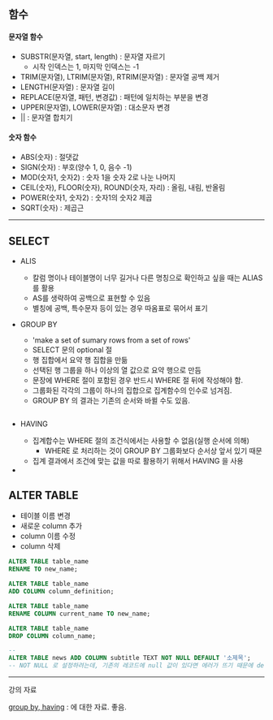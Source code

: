## 함수

#### 문자열 함수

- SUBSTR(문자열, start, length) : 문자열 자르기
  - 시작 인덱스는 1, 마지막 인덱스는 -1
- TRIM(문자열), LTRIM(문자열), RTRIM(문자열) : 문자열 공백 제거
- LENGTH(문자열) : 문자열 길이
- REPLACE(문자열, 패턴, 변경값) : 패턴에 일치하는 부분을 변경
- UPPER(문자열), LOWER(문자열) : 대소문자 변경
- || : 문자열 합치기

#### 숫자 함수

- ABS(숫자) : 절댓값
- SIGN(숫자) : 부호(양수 1, 0, 음수 -1)
- MOD(숫자1, 숫자2) : 숫자 1을 숫자 2로 나눈 나머지
- CEIL(숫자), FLOOR(숫자), ROUND(숫자, 자리) : 올림, 내림, 반올림
- POWER(숫자1, 숫자2) : 숫자1의 숫자2 제곱
- SQRT(숫자) : 제곱근

---

## SELECT

- ALIS

  - 칼럼 명이나 테이블명이 너무 길거나 다른 명칭으로 확인하고 싶을 때는 ALIAS를 활용
  - AS를 생략하여 공백으로 표현할 수 있음
  - 별칭에 공백, 특수문자 등이 있는 경우 따옴표로 묶어서 표기

- GROUP BY

  - 'make a set of sumary rows from a set of rows'
  - SELECT 문의 optional 절 
  - 행 집합에서 요약 행 집합을 만듦
  - 선택된 행 그룹을 하나 이상의 열 값으로 요약 행으로 만듬
  - 문장에 WHERE 절이 포함된 경우 반드시 WHERE 절 뒤에 작성해야 함. 
  - 그룹화된 각각의 그룹이 하나의 집합으로 집계함수의 인수로 넘겨짐. 
  - GROUP BY 의 결과는 기존의 순서와 바뀔 수도 있음. 

  ```sql
  ```

  

- HAVING

  - 집계합수는 WHERE 절의 조건식에서는 사용할 수 없음(실행 순서에 의해)
    - WHERE 로 처리하는 것이 GROUP BY 그룹화보다 순서상 앞서 있기 때문
  - 집계 결과에서 조건에 맞는 값을 따로 활용하기 위해서 HAVING 을 사용

- 

## ALTER TABLE

- 테이블 이름 변경
- 새로운 column 추가
- column 이름 수정
- column 삭제

```sql
ALTER TABLE table_name
RENAME TO new_name;

ALTER TABLE table_name
ADD COLUMN column_definition;

ALTER TABLE table_name
RENAME COLUMN current_name TO new_name;

ALTER TABLE table_name
DROP COLUMN column_name;

-- 
ALTER TABLE news ADD COLUMN subtitle TEXT NOT NULL DEFAULT '소제목';
-- NOT NULL 로 설정하려는데, 기존의 레코드에 null 값이 있다면 에러가 뜨기 때문에 default를 정해준다. 
```

---

강의 자료

[group by, having](http://wiki.gurubee.net/pages/viewpage.action?pageId=26743892) : 에 대한 자료. 좋음. 